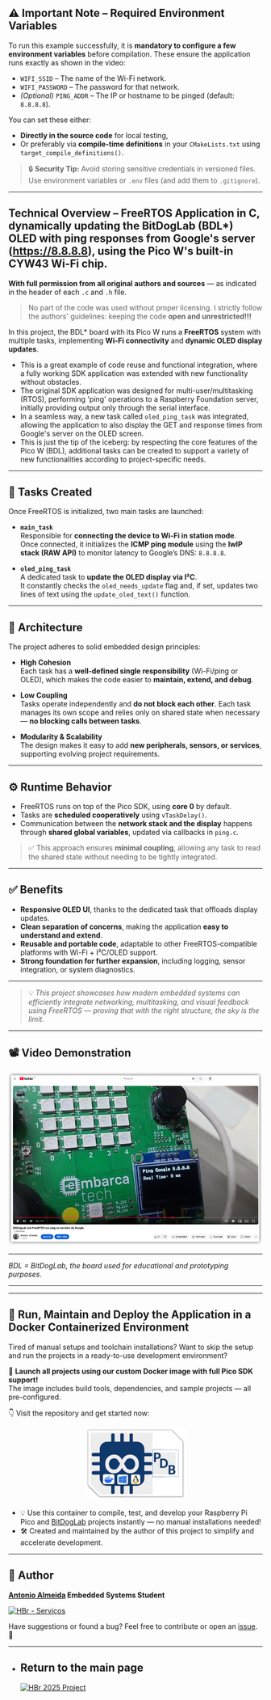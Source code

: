 ## ⚠️ Important Note – Required Environment Variables

To run this example successfully, it is **mandatory to configure a few environment variables** before compilation. These ensure the application runs exactly as shown in the video:

- `WIFI_SSID` – The name of the Wi-Fi network.
- `WIFI_PASSWORD` – The password for that network.
- *(Optional)* `PING_ADDR` – The IP or hostname to be pinged (default: `8.8.8.8`).

You can set these either:

- **Directly in the source code** for local testing,
- Or preferably via **compile-time definitions** in your `CMakeLists.txt` using `target_compile_definitions()`.

> 🔒 **Security Tip:** Avoid storing sensitive credentials in versioned files. Use environment variables or `.env` files (and add them to `.gitignore`).

---

## Technical Overview – FreeRTOS Application in C, dynamically updating the BitDogLab (BDL*) OLED with ping responses from Google's server (https://8.8.8.8), using the Pico W's built-in CYW43 Wi-Fi chip.

**With full permission from all original authors and sources** — as indicated in the header of each `.c` and `.h` file.  
> No part of the code was used without proper licensing. I strictly follow the authors' guidelines: keeping the code **open and unrestricted!!!**

In this project, the BDL* board with its Pico W runs a **FreeRTOS** system with multiple tasks, implementing **Wi-Fi connectivity** and **dynamic OLED display updates**.

- This is a great example of code reuse and functional integration, where a fully working SDK application was extended with new functionality without obstacles.
- The original SDK application was designed for multi-user/multitasking (RTOS), performing 'ping' operations to a Raspberry Foundation server, initially providing output only through the serial interface.
- In a seamless way, a new task called `oled_ping_task` was integrated, allowing the application to also display the GET and response times from Google's server on the OLED screen.
- This is just the tip of the iceberg: by respecting the core features of the Pico W (BDL), additional tasks can be created to support a variety of new functionalities according to project-specific needs.

---

## 🧵 Tasks Created

Once FreeRTOS is initialized, two main tasks are launched:

- **`main_task`**  
  Responsible for **connecting the device to Wi-Fi in station mode**.  
  Once connected, it initializes the **ICMP ping module** using the **lwIP stack (RAW API)** to monitor latency to Google’s DNS: `8.8.8.8`.

- **`oled_ping_task`**  
  A dedicated task to **update the OLED display via I²C**.  
  It constantly checks the `oled_needs_update` flag and, if set, updates two lines of text using the `update_oled_text()` function.

---

## 🧱 Architecture

The project adheres to solid embedded design principles:

- **High Cohesion**  
  Each task has a **well-defined single responsibility** (Wi-Fi/ping or OLED), which makes the code easier to **maintain, extend, and debug**.

- **Low Coupling**  
  Tasks operate independently and **do not block each other**. Each task manages its own scope and relies only on shared state when necessary — **no blocking calls between tasks**.

- **Modularity & Scalability**  
  The design makes it easy to add **new peripherals, sensors, or services**, supporting evolving project requirements.

---

## ⚙️ Runtime Behavior

- FreeRTOS runs on top of the Pico SDK, using **core 0** by default.
- Tasks are **scheduled cooperatively** using `vTaskDelay()`.
- Communication between the **network stack and the display** happens through **shared global variables**, updated via callbacks in `ping.c`.

> ✅ This approach ensures **minimal coupling**, allowing any task to read the shared state without needing to be tightly integrated.

---

## ✅ Benefits

- **Responsive OLED UI**, thanks to the dedicated task that offloads display updates.
- **Clean separation of concerns**, making the application **easy to understand and extend**.
- **Reusable and portable code**, adaptable to other FreeRTOS-compatible platforms with Wi-Fi + I²C/OLED support.
- **Strong foundation for further expansion**, including logging, sensor integration, or system diagnostics.

---

> 💡 *This project showcases how modern embedded systems can efficiently integrate networking, multitasking, and visual feedback using FreeRTOS — proving that with the right structure, the sky is the limit.*

---

## 📽️ Video Demonstration

[![Project Demo Video](https://github.com/EmbarcaTech-2025/tarefa-freertos-2-antonio-almeida/blob/main/assets/ping.png)](https://www.youtube.com/watch?v=GLwqQY0oyi4)

---

*BDL = BitDogLab, the board used for educational and prototyping purposes.*

---

---

## 🐳 Run, Maintain and Deploy the Application in a Docker Containerized Environment

Tired of manual setups and toolchain installations? Want to skip the setup and run the projects in a ready-to-use development environment?

🚀 **Launch all projects using our custom Docker image with full Pico SDK support!**  
The image includes build tools, dependencies, and sample projects — all pre-configured.

👇 Visit the repository and get started now:  

<p align="center">
  <a href="https://github.com/alfecjo/rp2040-container">
    <img src="https://github.com/alfecjo/antonio_almeida_embarcatech_HBr_2025/raw/main/picodevbox.png" alt="PicoDevBox" width="200"/>
  </a>
</p>

- 💡 Use this container to compile, test, and develop your Raspberry Pi Pico and [BitDogLab](https://github.com/BitDogLab/BitDogLab) projects instantly — no manual installations needed!
- 🛠️ Created and maintained by the author of this project to simplify and accelerate development.

---

## 👤 Author
**[Antonio Almeida](https://alfecjo.github.io/) Embedded Systems Student**

[![HBr - Serviços](https://github.com/alfecjo/picodevfirmware/blob/main/project000/antonio_almeida_embarcatech_HBr_2025_fase_1/hbr.jpg)](https://hardware.org.br/servicos/)

Have suggestions or found a bug?
Feel free to contribute or open an [issue](https://github.com/alfecjo/antonio_almeida_embarcatech_HBr_2025/issues). 🚀

---

- ## Return to the main page
  [![HBr 2025 Project](https://img.shields.io/badge/HBr_2025_Project-000000?style=for-the-badge&logo=github&logoColor=white)](https://github.com/alfecjo/antonio_almeida_embarcatech_HBr_2025)
